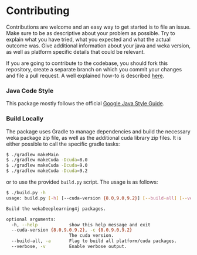 # Contributing

Contributions are welcome and an easy way to get started is to file an issue. Make sure to be as descriptive about your problem as possible. Try to explain what you have tried, what you expected and what the actual outcome was. Give additional information about your java and weka version, as well as platform specific details that could be relevant. 

If you are going to contribute to the codebase, you should fork this repository, create a separate branch on which you commit your changes and file a pull request. A well explained how-to is described [here](https://gist.github.com/Chaser324/ce0505fbed06b947d962).

### Java Code Style
This package mostly follows the official [Google Java Style Guide](https://google.github.io/styleguide/javaguide.html).

### Build Locally
The package uses Gradle to manage dependencies and build the necessary weka package zip file, as well as the additional cuda library zip files. It is either possible to call the specific gradle tasks:
```bash
$ ./gradlew makeMain
$ ./gradlew makeCuda -Dcuda=8.0
$ ./gradlew makeCuda -Dcuda=9.0
$ ./gradlew makeCuda -Dcuda=9.2
```

or to use the provided `build.py` script. The usage is as follows:
```bash
$ ./build.py -h
usage: build.py [-h] [--cuda-version {8.0,9.0,9.2}] [--build-all] [--verbose]

Build the wekaDeeplearning4j packages.

optional arguments:
  -h, --help            show this help message and exit
  --cuda-version {8.0,9.0,9.2}, -c {8.0,9.0,9.2}
                        The cuda version.
  --build-all, -a       Flag to build all platform/cuda packages.
  --verbose, -v         Enable verbose output.
```
